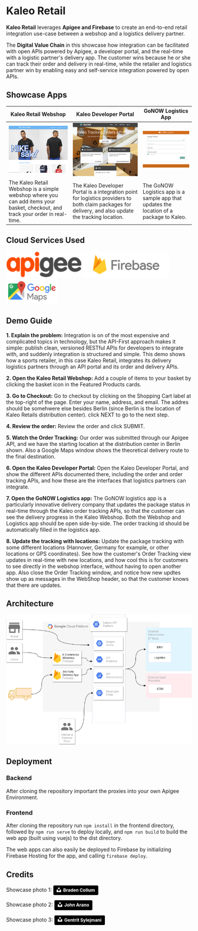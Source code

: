 # Kaleo Retail
**Kaleo Retail** leverages **Apigee and Firebase** to create an end-to-end retail integration use-case between a webshop and a logistics delivery partner.

The **Digital Value Chain** in this showcase how integration can be facilitated with open APIs powered by Apigee, a developer portal, and the real-time with a logistic partner's delivery app.  The customer wins because he or she can track their order and delivery in real-time, while the retailer and logistics partner win by enabling easy and self-service integration powered by open APIs.

## Showcase Apps
Kaleo Retail Webshop | Kaleo Developer Portal | GoNOW Logistics App
---------------------|------------------------|---------------------
<a href="https://kaleoretail.firebaseapp.com"><img src="img/kaleo-retail.png" width="400px"></a> | <a href="https://emea-poc13-kaleotrackingordersext.apigee.io/"><img src="img/kaleo-dev.png" width="400px"></a> | <a href="https://kaleoretail.firebaseapp.com/gonow.html"><img src="img/kaleo-gonow.png" width="400px"></a>
The Kaleo Retail Webshop is a simple webshop where you can add items your basket, checkout, and track your order in real-time. | The Kaleo Developer Portal is a integration point for logistics providers to both claim packages for delivery, and also update the tracking location. | The GoNOW Logistics app is a sample app that updates the location of a package to Kaleo.

## Cloud Services Used
<a href="https://cloud.google.com/apigee/"><img src="img/apigee.png" height="70px"></a> <a href="https://firebase.google.com/"><img src="img/firebase.png" height="70px"></a> <a href="https://maps.google.com/"><img src="img/google-maps.png" height="70px"></a>

## Demo Guide
**1. Explain the problem:** Integration is on of the most expensive and complicated topics in technology, but the API-First approach makes it simple: publish clean, versioned RESTful APIs for developers to integrate with, and suddenly integration is structured and simple.  This demo shows how a sports retailer, in this case Kaleo Retail, integrates its delivery logistics partners through an API portal and its order and delivery APIs.

**2. Open the Kaleo Retail Webshop:** Add a couple of items to your basket by clicking the basket icon in the Featured Products cards.  

**3. Go to Checkout:** Go to checkout by clicking on the Shopping Cart label at the top-right of the page.  Enter your name, address, and email.  The addres should be somehwere else besides Berlin (since Berlin is the location of Kaleo Retails distribution center).  click NEXT to go to the next step.

**4. Review the order:** Review the order and click SUBMIT.

**5. Watch the Order Tracking:**  Our order was submitted through our Apigee API, and we have the starting location at the distribution center in Berlin shown.  Also a Google Maps window shows the theoretical delivery route to the final destination.

**6. Open the Kaleo Developer Portal:** Open the Kaleo Developer Portal, and show the different APIs documented there, including the order and order tracking APIs, and how these are the interfaces that logistics partners can integrate.

**7. Open the GoNOW Logistics app:** The GoNOW logistics app is a particularly innovative delivery company that updates the package status in real-time through the Kaleo order tracking APIs, so that the customer can see the delivery progress in the Kaleo Webshop.  Both the Webshop and Logistics app should be open side-by-side.  The order tracking id should be automatically filled in the logistics app.

**8. Update the tracking with locations:** Update the package tracking with some different locations (Hannover, Germany for example, or other locations or GPS coordinates).  See how the customer's Order Tracking view updates in real-time with new locations, and how cool this is for customers to see directly in the webshop interface, without having to open another app.  Also close the Order Tracking window, and notice how new updtes show up as messages in the WebShop header, so that the customer knows that there are updates.

## Architecture

<img src="img/kaleo-retail-architecture.png" width="700px">

## Deployment

### Backend
After cloning the repository important the proxies into your own Apigee Environment.

### Frontend
After cloning the repository run `npm install` in the frontend directory, followed by `npm run serve` to deploy locally, and `npm run build` to build the web app (built using vuejs) to the dist directory.  

The web apps can also easily be deployed to Firebase by initializing Firebase Hosting for the app, and calling `firebase deploy`.

## Credits
Showcase photo 1:
<a style="background-color:black;color:white;text-decoration:none;padding:4px 6px;font-family:-apple-system, BlinkMacSystemFont, &quot;San Francisco&quot;, &quot;Helvetica Neue&quot;, Helvetica, Ubuntu, Roboto, Noto, &quot;Segoe UI&quot;, Arial, sans-serif;font-size:12px;font-weight:bold;line-height:1.2;display:inline-block;border-radius:3px" href="https://unsplash.com/@bradencollum?utm_medium=referral&amp;utm_campaign=photographer-credit&amp;utm_content=creditBadge" target="_blank" rel="noopener noreferrer" title="Download free do whatever you want high-resolution photos from Braden Collum"><span style="display:inline-block;padding:2px 3px"><svg xmlns="http://www.w3.org/2000/svg" style="height:12px;width:auto;position:relative;vertical-align:middle;top:-2px;fill:white" viewBox="0 0 32 32"><title>unsplash-logo</title><path d="M10 9V0h12v9H10zm12 5h10v18H0V14h10v9h12v-9z"></path></svg></span><span style="display:inline-block;padding:2px 3px">Braden Collum</span></a>

Showcase photo 2:
<a style="background-color:black;color:white;text-decoration:none;padding:4px 6px;font-family:-apple-system, BlinkMacSystemFont, &quot;San Francisco&quot;, &quot;Helvetica Neue&quot;, Helvetica, Ubuntu, Roboto, Noto, &quot;Segoe UI&quot;, Arial, sans-serif;font-size:12px;font-weight:bold;line-height:1.2;display:inline-block;border-radius:3px" href="https://unsplash.com/@johnarano?utm_medium=referral&amp;utm_campaign=photographer-credit&amp;utm_content=creditBadge" target="_blank" rel="noopener noreferrer" title="Download free do whatever you want high-resolution photos from John Arano"><span style="display:inline-block;padding:2px 3px"><svg xmlns="http://www.w3.org/2000/svg" style="height:12px;width:auto;position:relative;vertical-align:middle;top:-2px;fill:white" viewBox="0 0 32 32"><title>unsplash-logo</title><path d="M10 9V0h12v9H10zm12 5h10v18H0V14h10v9h12v-9z"></path></svg></span><span style="display:inline-block;padding:2px 3px">John Arano</span></a>

Showcase photo 3:
<a style="background-color:black;color:white;text-decoration:none;padding:4px 6px;font-family:-apple-system, BlinkMacSystemFont, &quot;San Francisco&quot;, &quot;Helvetica Neue&quot;, Helvetica, Ubuntu, Roboto, Noto, &quot;Segoe UI&quot;, Arial, sans-serif;font-size:12px;font-weight:bold;line-height:1.2;display:inline-block;border-radius:3px" href="https://unsplash.com/@gentritbsylejmani?utm_medium=referral&amp;utm_campaign=photographer-credit&amp;utm_content=creditBadge" target="_blank" rel="noopener noreferrer" title="Download free do whatever you want high-resolution photos from Gentrit Sylejmani"><span style="display:inline-block;padding:2px 3px"><svg xmlns="http://www.w3.org/2000/svg" style="height:12px;width:auto;position:relative;vertical-align:middle;top:-2px;fill:white" viewBox="0 0 32 32"><title>unsplash-logo</title><path d="M10 9V0h12v9H10zm12 5h10v18H0V14h10v9h12v-9z"></path></svg></span><span style="display:inline-block;padding:2px 3px">Gentrit Sylejmani</span></a>

